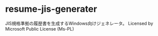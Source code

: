 resume-jis-generater
====================

JIS規格準拠の履歴書を生成するWindows向けジェネレータ。 Licensed by Microsoft Public License (Ms-PL)
